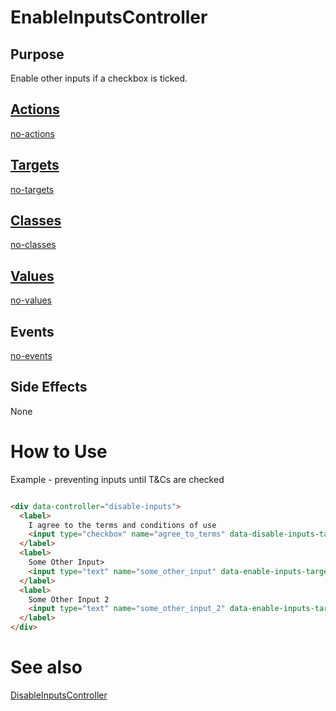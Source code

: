 # EnableInputsController

## Purpose

Enable other inputs if a checkbox is ticked.

## [Actions](https://stimulus.hotwire.dev/reference/actions)

[no-actions](../_partials/no-actions.md ':include')

## [Targets](https://stimulus.hotwire.dev/reference/targets)

[no-targets](../_partials/no-targets.md ':include')

## [Classes](https://stimulus.hotwire.dev/reference/classes)

[no-classes](../_partials/no-classes.md ':include')

## [Values](https://stimulus.hotwire.dev/reference/values)

[no-values](../_partials/no-values.md ':include')

## Events

[no-events](../_partials/no-events.md ':include')

## Side Effects

None

# How to Use

Example - preventing inputs until T&Cs are checked

```html

<div data-controller="disable-inputs">
  <label>
    I agree to the terms and conditions of use
    <input type="checkbox" name="agree_to_terms" data-disable-inputs-target="disabler"/>
  </label>
  <label>
    Some Other Input>
    <input type="text" name="some_other_input" data-enable-inputs-target="enable"/>
  </label>
  <label>
    Some Other Input 2
    <input type="text" name="some_other_input_2" data-enable-inputs-target="enable">
  </label>
</div>
```

# See also

[DisableInputsController](./controllers/disable_inputs_controller.md)
